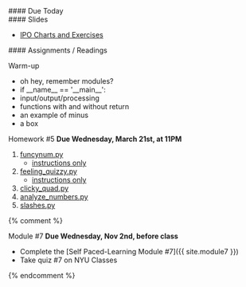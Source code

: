 <article class="due" markdown="block">
####  Due Today


</article>

<article class="slides" markdown="block">
####  Slides

* [IPO Charts and Exercises](classes/13/ipo_function_exercises.html)

</article>

<article class="assignments" markdown="block">
####  Assignments / Readings		

Warm-up

* oh hey, remember modules?
* if \_\_name\_\_ == '\_\_main\_\_':
* input/output/processing
* functions with and without return
* an example of minus
* a box

Homework #5 __Due Wednesday, March 21st, at 11PM__

1. [funcynum.py](homework/hw05/funcynum.py)
	* [instructions only](homework/hw05/funcynum.html)
2. [feeling_quizzy.py](homework/hw05/feeling_quizzy.py)
	* [instructions only](homework/hw05/feeling_quizzy.html)
3. [clicky_quad.py](homework/hw05/clicky_quad.py)
4. [analyze_numbers.py](homework/hw05/analyze_numbers.py)
5. [slashes.py](homework/hw05/slashes.py)

{% comment %}


Module #7 __Due Wednesday, Nov 2nd, before class__

* Complete the [Self Paced-Learning Module #7]({{ site.module7 }})
* Take quiz #7 on NYU Classes

{% endcomment %}

<!--
Readings

* Read {{ site.bookq }} - Chapter 1

Assignments 

1. [questions.py](homework/hw01/questions.py) - 9 points
-->
</article>
<!--
<a name="class13"></a>

### Slides

* [About Class #13](classes/13/meta.html)
* [Midterm #1](classes/13/midterm.html)
* [Nested Loops Review](classes/13/nested-loops-review.html)
* [Turtle](classes/13/turtle.html)
* [Functions and Turtles](classes/13/functions.html)
* (Optional) [Approaching a Programming Problem - Dice Wars Game](classes/13/dicewars.html)

###  Readings
__{{ site.bookq }}__

See readings for {{ site.bookt }}


__{{ site.bookt }}__

* [THINKSCI - Chapter 3](http://openbookproject.net/thinkcs/python/english3e/hello_little_turtles.html) (Turtle)
* [THINKSCI - Chapter 4](http://openbookproject.net/thinkcs/python/english3e/functions.html) (Functions)

###  Handouts

[Annotated Solutions to Midterm #1](resources/handouts/midterm_1/midterm_1_008_solutions.pdf)

###  Vocabulary

See the [glossary in Chapter 3 of {{ site.bookt }}](http://openbookproject.net/thinkcs/python/english3e/hello_little_turtles.html#glossary) 
-->

